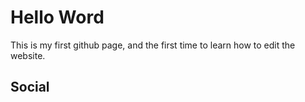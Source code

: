 # Hello Word
This is my first github page, and the first time to learn how to edit the website.

## Social

            
